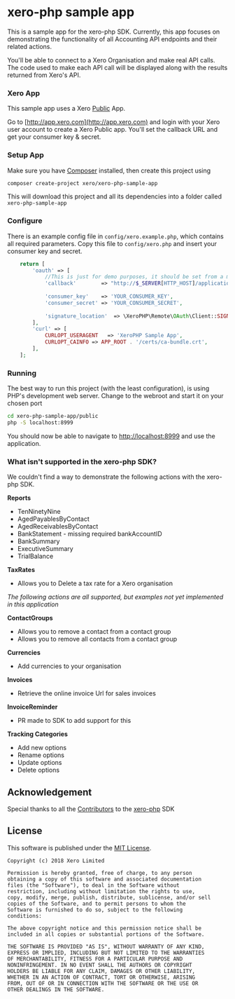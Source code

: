 # xero-php sample app

This is a sample app for the xero-php SDK. Currently, this app focuses on demonstrating the functionality of all Accounting API endpoints and their related actions.  

You'll be able to connect to a Xero Organisation and make real API calls. The code used to make each API call will be displayed along with the results returned from Xero's API.

### Xero App
This sample app uses a Xero [Public](http://developer.xero.com/documentation/auth-and-limits/public-applications/) App.

Go to [http://app.xero.com](http://app.xero.com) and login with your Xero user account to create a Xero Public app. You'll set the callback URL and get your consumer key & secret.

### Setup App

Make sure you have [Composer](https://getcomposer.org) installed, then create this project using

```bash
composer create-project xero/xero-php-sample-app
``` 

This will download this project and all its dependencies into a folder called `xero-php-sample-app`

### Configure

There is an example config file in `config/xero.example.php`, which contains all required parameters.  Copy this file to `config/xero.php` and insert your consumer key and secret.

```php
	return [
        'oauth' => [
            //This is just for demo purposes, it should be set from a more reliable source for production use
            'callback'        => "http://$_SERVER[HTTP_HOST]/application/callback",
    
            'consumer_key'    => 'YOUR_CONSUMER_KEY',
            'consumer_secret' => 'YOUR_CONSUMER_SECRET',
    
            'signature_location'  => \XeroPHP\Remote\OAuth\Client::SIGN_LOCATION_QUERY,
        ],
        'curl' => [
            CURLOPT_USERAGENT   => 'XeroPHP Sample App',
            CURLOPT_CAINFO => APP_ROOT . '/certs/ca-bundle.crt',
        ],
    ];
```

### Running

The best way to run this project (with the least configuration), is using PHP's development web server.  Change to the webroot and start it on your chosen port

```bash
cd xero-php-sample-app/public
php -S localhost:8999
```

You should now be able to navigate to [http://localhost:8999](http://localhost:8999) and use the application.

### What isn't supported in the xero-php SDK?
We couldn't find a way to demonstrate the following actions with the xero-php SDK.

**Reports**
* TenNinetyNine
* AgedPayablesByContact
* AgedReceivablesByContact
* BankStatement - missing required bankAccountID
* BankSummary
* ExecutiveSummary
* TrialBalance

**TaxRates**
* Allows you to Delete a tax rate for a Xero organisation

_The following actions are all supported, but examples not yet implemented in this application_

**ContactGroups**

* Allows you to remove a contact from a contact group
* Allows you to remove all contacts from a contact group

**Currencies**

* Add currencies to your organisation

**Invoices**
* Retrieve the online invoice Url for sales invoices 

**InvoiceReminder**
* PR made to SDK to add support for this

**Tracking Categories**
* Add new options 
* Rename options 
* Update options 
* Delete options

## Acknowledgement

Special thanks to all the [Contributors](https://github.com/calcinai/xero-php/graphs/contributors) to the [xero-php](https://github.com/calcinai/xero-php) SDK


## License

This software is published under the [MIT License](http://en.wikipedia.org/wiki/MIT_License).

	Copyright (c) 2018 Xero Limited

	Permission is hereby granted, free of charge, to any person
	obtaining a copy of this software and associated documentation
	files (the "Software"), to deal in the Software without
	restriction, including without limitation the rights to use,
	copy, modify, merge, publish, distribute, sublicense, and/or sell
	copies of the Software, and to permit persons to whom the
	Software is furnished to do so, subject to the following
	conditions:

	The above copyright notice and this permission notice shall be
	included in all copies or substantial portions of the Software.

	THE SOFTWARE IS PROVIDED "AS IS", WITHOUT WARRANTY OF ANY KIND,
	EXPRESS OR IMPLIED, INCLUDING BUT NOT LIMITED TO THE WARRANTIES
	OF MERCHANTABILITY, FITNESS FOR A PARTICULAR PURPOSE AND
	NONINFRINGEMENT. IN NO EVENT SHALL THE AUTHORS OR COPYRIGHT
	HOLDERS BE LIABLE FOR ANY CLAIM, DAMAGES OR OTHER LIABILITY,
	WHETHER IN AN ACTION OF CONTRACT, TORT OR OTHERWISE, ARISING
	FROM, OUT OF OR IN CONNECTION WITH THE SOFTWARE OR THE USE OR
	OTHER DEALINGS IN THE SOFTWARE.
